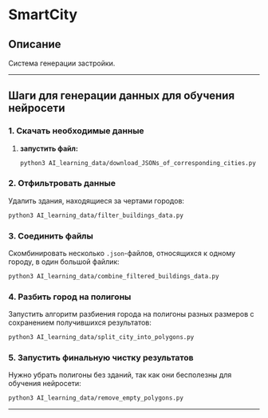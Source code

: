 # SmartCity

## Описание

Система генерации застройки.

---

## Шаги для генерации данных для обучения нейросети

### 1. Скачать необходимые данные

1. **запустить файл:**
    ```bash
    python3 AI_learning_data/download_JSONs_of_corresponding_cities.py
    ```

### 2. Отфильтровать данные

Удалить здания, находящиеся за чертами городов:

```bash
python3 AI_learning_data/filter_buildings_data.py
```

### 3. Соединить файлы

Скомбинировать несколько `.json`-файлов, относящихся к одному городу, в один большой файлик:

```bash
python3 AI_learning_data/combine_filtered_buildings_data.py
```

### 4. Разбить город на полигоны

Запустить алгоритм разбиения города на полигоны разных размеров с сохранением получившихся результатов:

```bash
python3 AI_learning_data/split_city_into_polygons.py
```

### 5. Запустить финальную чистку результатов

Нужно убрать полигоны без зданий, так как они бесполезны для обучения нейросети:

```bash
python3 AI_learning_data/remove_empty_polygons.py
```

---
